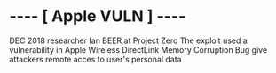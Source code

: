 # ---- [ Apple VULN ] ----

DEC 2018 researcher Ian BEER at Project Zero
   The exploit used a vulnerability in Apple Wireless DirectLink
   Memory Corruption Bug give attackers remote acces to user's personal data

